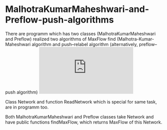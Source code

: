 # MalhotraKumarMaheshwari-and-Preflow-push-algorithms
There are programm which has two classes (MalhotraKumarMaheshwari and Preflow) realized two algorithms of MaxFlow find (Malhotra-Kumar-Maheshwari algorithm and push–relabel algorithm (alternatively, preflow–push algorithm) ![equation](https://latex.codecogs.com/gif.latex?O%28V%5E3%29)

Class Network and function ReadNetwork which is special for same task, are in programm too.

Both MalhotraKumarMaheshwari and Preflow classes take Network and have public functions findMaxFlow, which returns MaxFlow of this Network.
